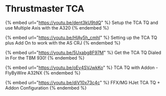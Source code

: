 # Thrustmaster TCA

{% embed url="https://youtu.be/dent3kU9tdQ" %}
Setup the TCA TQ and use Multiple Axis with the A320
{% endembed %}

{% embed url="https://youtu.be/HlAy5h_cmhI" %}
Setting up the TCA TQ plus Add On to work with the AS CRJ
{% endembed %}

{% embed url="https://youtu.be/5Uxabg8F97M" %}
Get the TCA TQ Dialed in For the TBM 930!
{% endembed %}

{% embed url="https://youtu.be/oEv4SVJwkKo" %}
TCA TQ with Addon - FlyByWire A32NX
{% endembed %}

{% embed url="https://youtu.be/diV10x73c4c" %}
FFX/MG HJet TCA TQ + Addon Configuration
{% endembed %}
